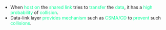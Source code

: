- When <span style="color:#00ff96">host on</span> the <span style="color:#00ff96">shared link</span> tries to <span style="color:#00ff96">transfer</span> the <span style="color:#00ff96">data</span>, it has a <span style="color:#00ff96">high probability</span> of <span style="color:#00ff96">collision</span>.
- Data-link layer <span style="color:#00ff96">provides mechanism</span> such as <span style="color:#00ff96">CSMA/CD</span> to <span style="color:#00ff96">prevent</span> such <span style="color:#00ff96">collisions</span>.